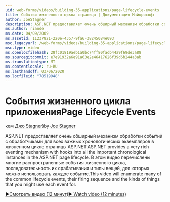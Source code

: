 ```yaml
---
uid: web-forms/videos/building-35-applications/page-lifecycle-events
title: События жизненного цикла страницы | Документация Майкрософт
author: JoeStagner
description: ASP.NET предоставляет очень обширный механизм обработки событий с обработчиками для всех важных хронологических экземпляров в жизненном цикле страницы ASP.NET. Это видео будет перечислено...
ms.author: riande
ms.date: 04/09/2009
ms.assetid: 11237821-220e-4357-9fa6-38245084e093
msc.legacyurl: /web-forms/videos/building-35-applications/page-lifecycle-events
msc.type: video
ms.openlocfilehash: 28fc01819aeb1a0bc74ff80fadb44a9f69de3a88
ms.sourcegitcommit: e7e91932a6e91a63e2e46417626f39d6b244a3ab
ms.translationtype: MT
ms.contentlocale: ru-RU
ms.lasthandoff: 03/06/2020
ms.locfileid: "78519948"
---
```

# <a name="page-lifecycle-events"></a><span data-ttu-id="d1132-104">События жизненного цикла приложения</span><span class="sxs-lookup"><span data-stu-id="d1132-104">Page Lifecycle Events</span></span>

<span data-ttu-id="d1132-105">кем [Джо Stagner)](https://github.com/JoeStagner)</span><span class="sxs-lookup"><span data-stu-id="d1132-105">by [Joe Stagner](https://github.com/JoeStagner)</span></span>

<span data-ttu-id="d1132-106">ASP.NET предоставляет очень обширный механизм обработки событий с обработчиками для всех важных хронологических экземпляров в жизненном цикле страницы ASP.NET.</span><span class="sxs-lookup"><span data-stu-id="d1132-106">ASP.NET provides a very rich eventing mechanism with hooks into all the important chronological instances in the ASP.NET page lifecycle.</span></span> <span data-ttu-id="d1132-107">В этом видео перечислены многие распространенные события жизненного цикла, последовательность их срабатывания и типы вещей, для которых можно использовать каждое событие.</span><span class="sxs-lookup"><span data-stu-id="d1132-107">This video will enumerate many of the common lifecycle events, their firing sequence and the kinds of things that you might use each event for.</span></span>

[<span data-ttu-id="d1132-108">&#9654;Смотреть видео (12 минут)</span><span class="sxs-lookup"><span data-stu-id="d1132-108">&#9654; Watch video (12 minutes)</span></span>](https://channel9.msdn.com/Blogs/ASP-NET-Site-Videos/page-lifecycle-events)

